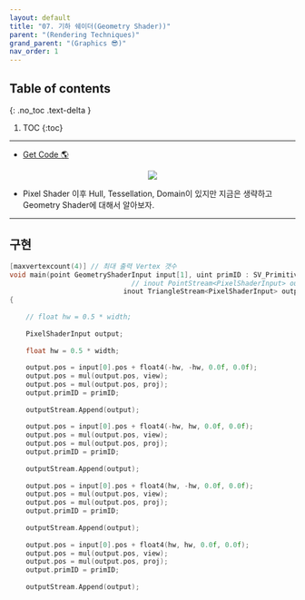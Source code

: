 ```yaml
---
layout: default
title: "07. 기하 쉐이더(Geometry Shader))"
parent: "(Rendering Techniques)"
grand_parent: "(Graphics 😎)"
nav_order: 1
---
```


## Table of contents
{: .no_toc .text-delta }

1. TOC
{:toc}

---

* [Get Code 🌎]()

<p align="center">
  <img src="https://taehyungs-programming-blog.github.io/blog/assets/images/graphics/part3/p3-7-1.jpg"/>
</p>

* Pixel Shader 이후 Hull, Tessellation, Domain이 있지만 지금은 생략하고 Geometry Shader에 대해서 알아보자.

---

## 구현

```cpp
[maxvertexcount(4)] // 최대 출력 Vertex 갯수
void main(point GeometryShaderInput input[1], uint primID : SV_PrimitiveID,
                              // inout PointStream<PixelShaderInput> outputStream)
                            inout TriangleStream<PixelShaderInput> outputStream)
{
    
    // float hw = 0.5 * width;
    
    PixelShaderInput output;
    
    float hw = 0.5 * width;
    
    output.pos = input[0].pos + float4(-hw, -hw, 0.0f, 0.0f);
    output.pos = mul(output.pos, view);
    output.pos = mul(output.pos, proj);
    output.primID = primID;
    
    outputStream.Append(output);
    
    output.pos = input[0].pos + float4(-hw, hw, 0.0f, 0.0f);
    output.pos = mul(output.pos, view);
    output.pos = mul(output.pos, proj);
    output.primID = primID;
    
    outputStream.Append(output);
    
    output.pos = input[0].pos + float4(hw, -hw, 0.0f, 0.0f);
    output.pos = mul(output.pos, view);
    output.pos = mul(output.pos, proj);
    output.primID = primID;
    
    outputStream.Append(output);
    
    output.pos = input[0].pos + float4(hw, hw, 0.0f, 0.0f);
    output.pos = mul(output.pos, view);
    output.pos = mul(output.pos, proj);
    output.primID = primID;
    
    outputStream.Append(output);
```